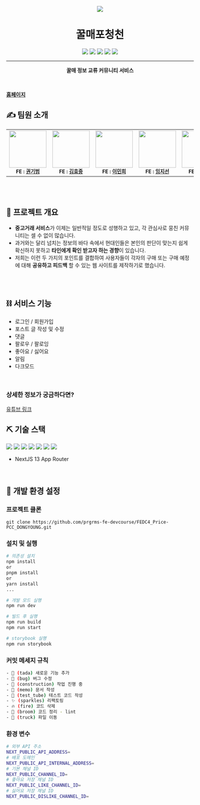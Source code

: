<p align="center">
  <img src="https://github.com/prgrms-fe-devcourse/FEDC4_Price-PCC_DONGYOUNG/assets/83554018/bd3f4a69-5f36-48e1-a039-27872086db9b" />
</p>
<h1 align="center">꿀매포청천</h1>

<div align="center">
  <img src="https://img.shields.io/badge/Project_Name-꿀매포청천-yellow" />
  <img src="https://img.shields.io/badge/Issues-155-red" />
  <img src="https://img.shields.io/badge/Pull_Requests-161-blue" />
  <img src="https://img.shields.io/badge/Actions-453-green" />
  <img src="https://img.shields.io/badge/Project-Price_PCC-yellow" />
</div>

---

<p align="center"> <strong>꿀매 정보 교류 커뮤니티 서비스</strong>
    <br> 
</p>
<br/>

**[홈페이지](https://price-pcc.vercel.app/)**
<br/>

## ✍️ 팀원 소개 <a name = "team_intro"></a>

<table>
  <tbody>
    <tr>
      <td align="center"><img src="https://avatars.githubusercontent.com/u/66124037?v=4" width="100px;" alt=""/><br /><sub><b>FE : <a href="https://github.com/bomi8489">권기범</a></td>
      <td align="center"><img src="https://avatars.githubusercontent.com/u/59411107?v=4" width="100px;" alt=""/><br /><sub><b>FE : <a href="https://github.com/khj0426">김효중</a></td>
      <td align="center"><img src="https://avatars.githubusercontent.com/u/91667853?v=4" width="100px;" alt=""/><br /><sub><b>FE : <a href="https://github.com/leeminhee119">이민희</a></td>
      <td align="center"><img src="https://avatars.githubusercontent.com/u/83554018?v=4" width="100px;" alt=""/><br /><sub><b>FE : <a href="https://github.com/Lim-JiSeon">임지선</a></td>
      <td align="center"><img src="https://avatars.githubusercontent.com/u/71625012?v=4" width="100px;" alt=""/><br /><sub><b>FE : <a href="https://github.com/oaoong">정재희</a></td>
    </tr>
  </tbody>
</table>

<br><br>

## 🍯 프로젝트 개요 <a name = "project_intro"></a>

- **중고거래 서비스**가 이제는 일반적일 정도로 성행하고 있고, 각 관심사로 뭉친 커뮤니티는 셀 수 없이 많습니다.
- 과거와는 달리 넘치는 정보의 바다 속에서 현대인들은 본인의 판단이 맞는지 쉽게 확신하지 못하고 **타인에게 확인 받고자 하는 경향**이 있습니다.
- 저희는 이런 두 가지의 포인트를 결합하여 사용자들이 각자의 구매 또는 구매 예정에 대해 **공유하고 피드백** 할 수 있는 웹 사이트를 제작하기로 했습니다.

<br><br>

## ⛓️ 서비스 기능 <a name = "service_function"></a>

- 로그인 / 회원가입
- 포스트 글 작성 및 수정
- 댓글
- 팔로우 / 팔로잉
- 좋아요 / 싫어요
- 알림
- 다크모드

<br/>

### 상세한 정보가 궁금하다면?

[유튜브 링크](https://www.youtube.com/watch?v=i837NMZmLk8&ab_channel=%EC%A7%80%EA%B7%B8%EC%9E%AC%EA%B7%B8)
<br/>

## ⛏️ 기술 스택 <a name = "tech_stack"></a>

<div style={display: 'flex'}>
  <img src="https://img.shields.io/badge/next.js-000000?style=for-the-badge&logo=next.js&logoColor=white">
  <img src="https://img.shields.io/badge/typescript-3178C6?style=for-the-badge&logo=typescript&logoColor=white">
  <img src="https://img.shields.io/badge/axios-5A29E4?style=for-the-badge&logo=axios&logoColor=white">
  <img src="https://img.shields.io/badge/reactquery-FF4154?style=for-the-badge&logo=reactquery&logoColor=white">
  <img src="https://img.shields.io/badge/sass-CC6699?style=for-the-badge&logo=sass&logoColor=white">
  <img src="https://img.shields.io/badge/storybook-FF4785?style=for-the-badge&logo=storybook&logoColor=white">
  <img src="https://img.shields.io/badge/figma-F24E1E?style=for-the-badge&logo=figma&logoColor=white">
</div>

- NextJS 13 App Router

<br/>

## 🏁 개발 환경 설정 <a name = "getting_started"></a>

### 프로젝트 클론

```
git clone https://github.com/prgrms-fe-devcourse/FEDC4_Price-PCC_DONGYOUNG.git
```

### 설치 및 실행

```bash
# 의존성 설치
npm install
or
pnpm install
or
yarn install
...

# 개발 모드 실행
npm run dev

# 빌드 후 실행
npm run build
npm run start

# storybook 실행
npm run storybook
```

### 커밋 메세지 규칙

```bash
- 🎉 (tada) 새로운 기능 추가
- 🐛 (bug) 버그 수정
- 🚧 (construction) 작업 진행 중
- 📝 (memo) 문서 작성
- 🧪 (test_tube) 테스트 코드 작성
- ✨ (sparkles) 리팩토링
- 🔥 (fire) 코드 삭제
- 🧹 (broom) 코드 정리 - lint
- 🚚 (truck) 파일 이동
```

### 환경 변수

```bash
# 외부 API 주소
NEXT_PUBLIC_API_ADDRESS=
# 배포 도메인
NEXT_PUBLIC_API_INTERNAL_ADDRESS=
# 기본 채널 ID
NEXT_PUBLIC_CHANNEL_ID=
# 좋아요 저장 채널 ID
NEXT_PUBLIC_LIKE_CHANNEL_ID=
# 싫어요 저장 채널 ID
NEXT_PUBLIC_DISLIKE_CHANNEL_ID=
```
